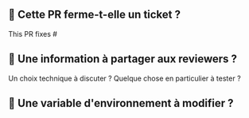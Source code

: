 ## 🎫 Cette PR ferme-t-elle un ticket ?
This PR fixes #

## 💭 Une information à partager aux reviewers ?
Un choix technique à discuter ? Quelque chose en particulier à tester ?

## 📝 Une variable d'environnement à modifier ?
[comment]: <> (🔴 attention à ne pas mettre d'information confidentielle ici ou dans le code)
```

```